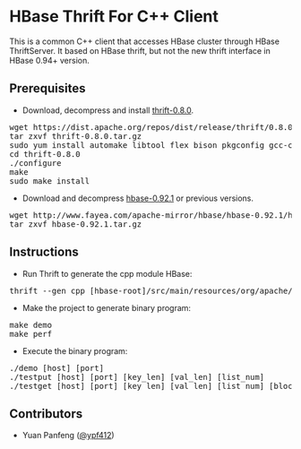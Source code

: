 # HBase Thrift For C++ Client
This is a common C++ client that accesses HBase cluster through HBase ThriftServer. 
It based on HBase thrift, but not the new thrift interface in HBase 0.94+ version.

## Prerequisites
* Download, decompress and install [thrift-0.8.0](https://dist.apache.org/repos/dist/release/thrift/0.8.0/thrift-0.8.0.tar.gz).
<pre>
wget https://dist.apache.org/repos/dist/release/thrift/0.8.0/thrift-0.8.0.tar.gz
tar zxvf thrift-0.8.0.tar.gz
sudo yum install automake libtool flex bison pkgconfig gcc-c++ boost-devel libevent-devel zlib-devel python-devel ruby-devel
cd thrift-0.8.0
./configure
make
sudo make install
</pre>
* Download and decompress [hbase-0.92.1](http://www.fayea.com/apache-mirror/hbase/hbase-0.92.1/hbase-0.92.1.tar.gz) or previous versions.
<pre>
wget http://www.fayea.com/apache-mirror/hbase/hbase-0.92.1/hbase-0.92.1.tar.gz
tar zxvf hbase-0.92.1.tar.gz
</pre>

## Instructions
* Run Thrift to generate the cpp module HBase:
<pre>
thrift --gen cpp [hbase-root]/src/main/resources/org/apache/hadoop/hbase/thrift/Hbase.thrift
</pre>
* Make the project to generate binary program:
<pre>
make demo
make perf
</pre>
* Execute the binary program:
<pre>
./demo [host] [port]
./testput [host] [port] [key_len] [val_len] [list_num]
./testget [host] [port] [key_len] [val_len] [list_num] [block_cache_flag]
</pre>

## Contributors
* Yuan Panfeng ([@ypf412](https://github.com/ypf412))
